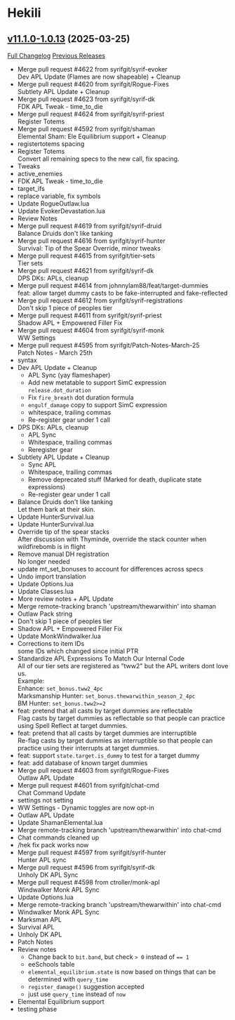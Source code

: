 # Hekili

## [v11.1.0-1.0.13](https://github.com/Hekili/hekili/tree/v11.1.0-1.0.13) (2025-03-25)
[Full Changelog](https://github.com/Hekili/hekili/compare/v11.1.0-1.0.12...v11.1.0-1.0.13) [Previous Releases](https://github.com/Hekili/hekili/releases)

- Merge pull request #4622 from syrifgit/syrif-evoker  
    Dev APL Update (Flames are now shapeable) + Cleanup  
- Merge pull request #4620 from syrifgit/Rogue-Fixes  
    Subtlety APL Update + Cleanup  
- Merge pull request #4623 from syrifgit/syrif-dk  
    FDK APL Tweak - time\_to\_die  
- Merge pull request #4624 from syrifgit/syrif-priest  
    Register Totems  
- Merge pull request #4592 from syrifgit/shaman  
    Elemental Sham: Ele Equilibrium support + Cleanup  
- registertotems spacing  
- Register Totems  
    Convert all remaining specs to the new call, fix spacing.  
- Tweaks  
- active\_enemies  
- FDK APL Tweak - time\_to\_die  
- target\_ifs  
- replace variable, fix symbols  
- Update RogueOutlaw.lua  
- Update EvokerDevastation.lua  
- Review Notes  
- Merge pull request #4619 from syrifgit/syrif-druid  
    Balance Druids don't like tanking  
- Merge pull request #4616 from syrifgit/syrif-hunter  
    Survival: Tip of the Spear Override, minor tweaks  
- Merge pull request #4615 from syrifgit/tier-sets  
    Tier sets  
- Merge pull request #4621 from syrifgit/syrif-dk  
    DPS DKs: APLs, cleanup  
- Merge pull request #4614 from johnnylam88/feat/target-dummies  
    feat: allow target dummy casts to be fake-interrupted and fake-reflected  
- Merge pull request #4612 from syrifgit/syrif-registrations  
    Don't skip 1 piece of peoples tier  
- Merge pull request #4611 from syrifgit/syrif-priest  
    Shadow APL + Empowered Filler Fix  
- Merge pull request #4604 from syrifgit/syrif-monk  
    WW Settings  
- Merge pull request #4595 from syrifgit/Patch-Notes-March-25  
    Patch Notes - March 25th  
- syntax  
- Dev APL Update + Cleanup  
    - APL Sync (yay flameshaper)  
    - Add new metatable to support SimC expression `release.dot_duration`  
    - Fix `fire_breath` dot duration formula  
    - `engulf_damage` copy to support SimC expression  
    - whitespace, trailing commas  
    - Re-register gear under 1 call  
- DPS DKs: APLs, cleanup  
    - APL Sync  
    - Whitespace, trailing commas  
    - Reregister gear  
- Subtlety APL Update + Cleanup  
    - Sync APL  
    - Whitespace, trailing commas  
    - Remove deprecated stuff (Marked for death, duplicate state expressions)  
    - Re-register gear under 1 call  
- Balance Druids don't like tanking  
    Let them bark at their skin.  
- Update HunterSurvival.lua  
- Update HunterSurvival.lua  
- Override tip of the spear stacks  
    After discussion with Thyminde, override the stack counter when wildfirebomb is in flight  
- Remove manual DH registration  
    No longer needed  
- update mt\_set\_bonuses to account for differences across specs  
- Undo import translation  
- Update Options.lua  
- Update Classes.lua  
- More review notes + APL Update  
- Merge remote-tracking branch 'upstream/thewarwithin' into shaman  
- Outlaw Pack string  
- Don't skip 1 piece of peoples tier  
- Shadow APL + Empowered Filler Fix  
- Update MonkWindwalker.lua  
- Corrections to item IDs  
    some IDs which changed since initial PTR  
- Standardize APL Expressions To Match Our Internal Code  
    All of our tier sets are registered as "tww2" but the APL writers dont love us.  
    Example:  
    Enhance: `set_bonus.tww2_4pc`  
    Marksmanship Hunter: `set_bonus.thewarwithin_season_2_4pc`  
    BM Hunter: `set_bonus.tww2>=2`  
- feat: pretend that all casts by target dummies are reflectable  
    Flag casts by target dummies as reflectable so that people can practice  
    using Spell Reflect at target dummies.  
- feat: pretend that all casts by target dummies are interruptible  
    Re-flag casts by target dummies as interruptible so that people can  
    practice using their interrupts at target dummies.  
- feat: support `state.target.is_dummy` to test for a target dummy  
- feat: add database of known target dummies  
- Merge pull request #4603 from syrifgit/Rogue-Fixes  
    Outlaw APL Update  
- Merge pull request #4601 from syrifgit/chat-cmd  
    Chat Command Update  
- settings not setting  
- WW Settings - Dynamic toggles are now opt-in  
- Outlaw APL Update  
- Update ShamanElemental.lua  
- Merge remote-tracking branch 'upstream/thewarwithin' into chat-cmd  
- Chat commands cleaned up  
- /hek fix pack works now  
- Merge pull request #4597 from syrifgit/syrif-hunter  
    Hunter APL sync  
- Merge pull request #4596 from syrifgit/syrif-dk  
    Unholy DK APL Sync  
- Merge pull request #4598 from ctroller/monk-apl  
    Windwalker Monk APL Sync  
- Update Options.lua  
- Merge remote-tracking branch 'upstream/thewarwithin' into chat-cmd  
- Windwalker Monk APL Sync  
- Marksman APL  
- Survival APL  
- Unholy DK APL  
- Patch Notes  
- Review notes  
    - Change back to `bit.band`, but check `> 0` instead of `== 1`  
    - eeSchools table  
    - `elemental_equilibrium.state` is now based on things that can be determined with `query_time`  
    - `register_damage()` suggestion accepted  
    - just use `query_time` instead of `now`  
- Elemental Equilibrium support  
- testing phase  
